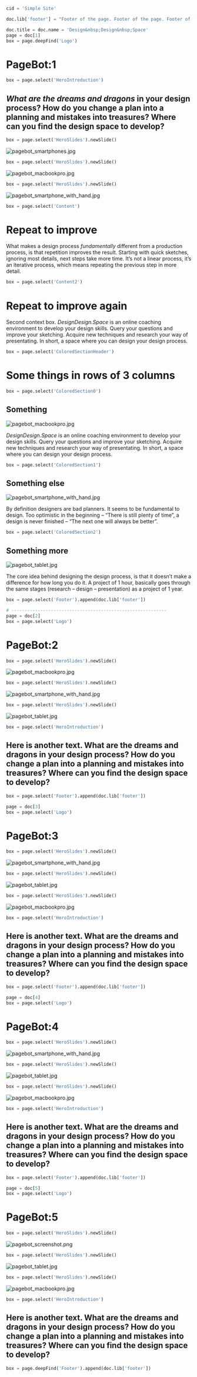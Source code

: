 ~~~Python
cid = 'Simple Site'

doc.lib['footer'] = "Footer of the page. Footer of the page. Footer of the page. Footer of the page. Footer of the page. Footer of the page."

doc.title = doc.name = 'Design&nbsp;Design&nbsp;Space'
page = doc[1]
box = page.deepFind('Logo')
~~~
# PageBot:1

~~~Python
box = page.select('HeroIntroduction')
~~~
## *What are the dreams and dragons* in your design process? How do you change a plan into a planning and mistakes into treasures? Where can you find the design space to develop?

~~~Python
box = page.select('HeroSlides').newSlide()
~~~
![pagebot_smartphones.jpg](images/pagebot_smartphones.jpg)

~~~Python
box = page.select('HeroSlides').newSlide()
~~~
![pagebot_macbookpro.jpg](images/pagebot_macbookpro.jpg)

~~~Python
box = page.select('HeroSlides').newSlide()
~~~
![pagebot_smartphone_with_hand.jpg](images/pagebot_smartphone_with_hand.jpg)

~~~Python
box = page.select('Content')
~~~

# Repeat to improve

What makes a design process *fundamentally* different from a production process, is that repetition improves the result. Starting with quick sketches, ignoring most details, next steps take more time. It’s not a linear process, it’s an iterative process, which means repeating the previous step in more detail.

~~~Python
box = page.select('Content2')
~~~

# Repeat to improve again

Second context box. *DesignDesign.Space* is an online coaching environment to develop your design skills. Query your questions and improve your sketching. Acquire new techniques and research your way of presentating. In short, a space where you can design your design process. 

~~~Python
box = page.select('ColoredSectionHeader')
~~~
# Some things in rows of 3 columns

~~~Python
box = page.select('ColoredSection0')
~~~
## Something
![pagebot_macbookpro.jpg](images/pagebot_macbookpro.jpg)

*DesignDesign.Space* is an online coaching environment to develop your design skills. Query your questions and improve your sketching. Acquire new techniques and research your way of presentating. In short, a space where you can design your design process. 

~~~Python
box = page.select('ColoredSection1')
~~~
## Something else
![pagebot_smartphone_with_hand.jpg](images/pagebot_smartphone_with_hand.jpg)

By definition designers are bad planners. It seems to be fundamental to design. Too optimistic in the beginning – “There is still plenty of time”, a design is never finished – “The next one will always be better”. 

~~~Python
box = page.select('ColoredSection2')
~~~
## Something more
![pagebot_tablet.jpg](images/pagebot_tablet.jpg)

The core idea behind designing the design process, is that it doesn’t make a difference for how long you do it. A project of 1 hour, basically goes through the same stages (research – design – presentation) as a project of 1 year. 

~~~Python
box = page.select('Footer').append(doc.lib['footer'])
~~~
 
~~~Python
# -----------------------------------------------------------
page = doc[2]
box = page.select('Logo')
~~~
# PageBot:2

~~~Python
box = page.select('HeroSlides').newSlide()
~~~
![pagebot_macbookpro.jpg](images/pagebot_macbookpro.jpg)

~~~Python
box = page.select('HeroSlides').newSlide()
~~~
![pagebot_smartphone_with_hand.jpg](images/pagebot_smartphone_with_hand.jpg)

~~~Python
box = page.select('HeroSlides').newSlide()
~~~
![pagebot_tablet.jpg](images/pagebot_tablet.jpg)

~~~Python
box = page.select('HeroIntroduction')
~~~
## Here is another text. What are the dreams and dragons in your design process? How do you change a plan into a planning and mistakes into treasures? Where can you find the design space to develop?

~~~Python
box = page.select('Footer').append(doc.lib['footer'])
~~~

~~~Python
page = doc[3]
box = page.select('Logo')
~~~
# PageBot:3

~~~Python
box = page.select('HeroSlides').newSlide()
~~~
![pagebot_smartphone_with_hand.jpg](images/pagebot_smartphone_with_hand.jpg)

~~~Python
box = page.select('HeroSlides').newSlide()
~~~
![pagebot_tablet.jpg](images/pagebot_tablet.jpg)

~~~Python
box = page.select('HeroSlides').newSlide()
~~~
![pagebot_macbookpro.jpg](images/pagebot_macbookpro.jpg)

~~~Python
box = page.select('HeroIntroduction')
~~~
## Here is another text. What are the dreams and dragons in your design process? How do you change a plan into a planning and mistakes into treasures? Where can you find the design space to develop?

~~~Python
box = page.select('Footer').append(doc.lib['footer'])
~~~

~~~Python
page = doc[4]
box = page.select('Logo')
~~~
# PageBot:4

~~~Python
box = page.select('HeroSlides').newSlide()
~~~
![pagebot_smartphone_with_hand.jpg](images/pagebot_smartphone_with_hand.jpg)

~~~Python
box = page.select('HeroSlides').newSlide()
~~~
![pagebot_tablet.jpg](images/pagebot_tablet.jpg)

~~~Python
box = page.select('HeroSlides').newSlide()
~~~
![pagebot_macbookpro.jpg](images/pagebot_macbookpro.jpg)

~~~Python
box = page.select('HeroIntroduction')
~~~
## Here is another text. What are the dreams and dragons in your design process? How do you change a plan into a planning and mistakes into treasures? Where can you find the design space to develop?

~~~Python
box = page.select('Footer').append(doc.lib['footer'])
~~~

~~~Python
page = doc[5]
box = page.select('Logo')
~~~
# PageBot:5

~~~Python
box = page.select('HeroSlides').newSlide()
~~~
![pagebot_screenshot.png](images/pagebot_screenshot.png)

~~~Python
box = page.select('HeroSlides').newSlide()
~~~
![pagebot_tablet.jpg](images/pagebot_tablet.jpg)

~~~Python
box = page.select('HeroSlides').newSlide()
~~~
![pagebot_macbookpro.jpg](images/pagebot_macbookpro.jpg)

~~~Python
box = page.select('HeroIntroduction')
~~~
## Here is another text. What are the dreams and dragons in your design process? How do you change a plan into a planning and mistakes into treasures? Where can you find the design space to develop?

~~~Python
box = page.deepFind('Footer').append(doc.lib['footer'])
~~~
